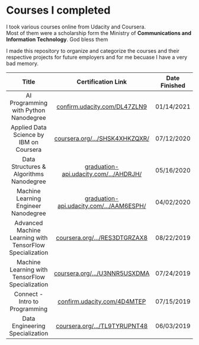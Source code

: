 
# Courses I completed 

I took various courses online from Udacity and Coursera.\
Most of them were a scholarship form the Ministry of **Communications and Information Technology**. God bless them

I made this repository to organize and categorize the courses and their respective projects for future employers and for me becuase I have a very bad memory.


**Title**|**Certification Link**|**Date Finished**|**Estimated Time**|**Provider**|**Taught by**|**Projects**
:-----:|:-----:|:-----:|:-----:|:-----:|:-----:|:-----:
AI Programming with Python Nanodegree|[confirm.udacity.com/DL47ZLN9](https://confirm.udacity.com/DL47ZLN9)|01/14/2021|3 months|Udacity|Udacity|[link](Udacity/ai-programming-python-nanodegree/)
Applied Data Science by IBM on Coursera|[coursera.org/.../SHSK4XHKZQXR/](https://www.coursera.org/account/accomplishments/specialization/SHSK4XHKZQXR)|07/12/2020|22 weeks|Coursera|IBM|[link](Coursera/Applied%20Data%20Science%20Specialization/README.md)
Data Structures & Algorithms Nanodegree|[graduation-api.udacity.com/.../AHDRJH/](https://graduation-api.udacity.com/api/certificate/AHDRJH/download)|05/16/2020|4 months|Udacity|Udacity|[link](Udacity/data-structures-and-algorithms-nanodegree/README.md)
Machine Learning Engineer Nanodegree|[graduation-api.udacity.com/.../AAM6ESPH/](https://graduation-api.udacity.com/api/certificate/AAM6ESPH/download)|04/02/2020|3 months|Udacity|Udacity|[link](Udacity/machine-learning-engineer-nanodegree/README.md)
Advanced Machine Learning with TensorFlow Specialization |[coursera.org/.../RES3DTGRZAX8](https://www.coursera.org/account/accomplishments/specialization/RES3DTGRZAX8)|08/22/2019|12 weeks|Coursera|Google|[link](Coursera/Advanced%20Machine%20Learning%20on%20Google%20Cloud/README.md)
Machine Learning with TensorFlow Specialization|[coursera.org/.../U3NNR5USXDMA](https://www.coursera.org/account/accomplishments/specialization/U3NNR5USXDMA)|07/24/2019|18 weeks|Coursera|Google|[link](Coursera/Machine%20Learning%20with%20TensorFlow%20on%20Google%20Cloud/README.md)
Connect - Intro to Programming|[confirm.udacity.com/4D4MTEP](https://confirm.udacity.com/4D4MTEP)|07/15/2019|4 months|Udacity|Udacity|[link](Udacity/intro-to-programming-nanodegree/README.md)
Data Engineering Specialization|[coursera.org/.../TL9TYRUPNT48](https://www.coursera.org/account/accomplishments/specialization/TL9TYRUPNT48)|06/03/2019|10 weeks|Coursera|Google|[link](Coursera/Data%20Engineering,%20Big%20Data,%20and%20Machine%20Learning%20on%20GCP/README.md)